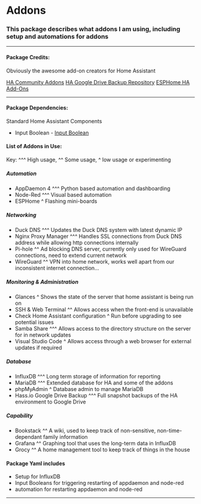 # Addons

### This package describes what addons I am using, including setup and automations for addons

<hr --- </hr> 

<h4 align="left">Package Credits:</h4>

Obviously the awesome add-on creators for Home Assistant

[HA Community Addons](https://addons.community)
[HA Google Drive Backup Repository](https://github.com/sabeechen/hassio-google-drive-backup)
[ESPHome HA Add-Ons](https://github.com/esphome/hassio)

<hr --- </hr>

<h4 align="left">Package Dependencies:</h4>

Standard Home Assistant Components

* Input Boolean - [Input Boolean](https://www.home-assistant.io/components/input_boolean/)


<h4 align="left">List of Addons in Use:</h4>

Key: ^^^ High usage, ^^ Some usage, ^ low usage or experimenting

<h5 align="left">Automation</h5>

* AppDaemon 4 ^^^
Python based automation and dashboarding
* Node-Red ^^^
Visual based automation
* ESPHome ^
Flashing mini-boards

<h5 align="left">Networking</h5>

* Duck DNS ^^^
Updates the Duck DNS system with latest dynamic IP
* Nginx Proxy Manager ^^^
Handles SSL connections from Duck DNS address while allowing http connections internally
* Pi-hole ^^
Ad blocking DNS server, currently only used for WireGuard connections, need to extend current network
* WireGuard ^^
VPN into home network, works well apart from our inconsistent internet connection...

<h5 align="left">Monitoring & Administration</h5>

* Glances ^
Shows the state of the server that home assistant is being run on
* SSH & Web Terminal ^^
Allows access when the front-end is unavailable
* Check Home Assistant configuration ^
Run before upgrading to see potential issues
* Samba Share ^^^
Allows access to the directory structure on the server for in network updates
* Visual Studio Code ^
Allows access through a web browser for external updates if required

<h5 align="left">Database</h5>

* InfluxDB ^^^
Long term storage of information for reporting
* MariaDB ^^^
Extended database for HA and some of the addons
* phpMyAdmin ^
Database admin to manage MariaDB
* Hass.io Google Drive Backup ^^^
Full snapshot backups of the HA environment to Google Drive

<h5 align="left">Capability</h5>

* Bookstack ^^
A wiki, used to keep track of non-sensitive, non-time-dependant family information
* Grafana ^^
Graphing tool that uses the long-term data in InfluxDB
* Grocy ^^
A home management tool to keep track of things in the house


<h4 align="left">Package Yaml includes</h4>

* Setup for InfluxDB
* Input Booleans for triggering restarting of appdaemon and node-red
* automation for restarting appdaemon and node-red

<hr --- </hr>